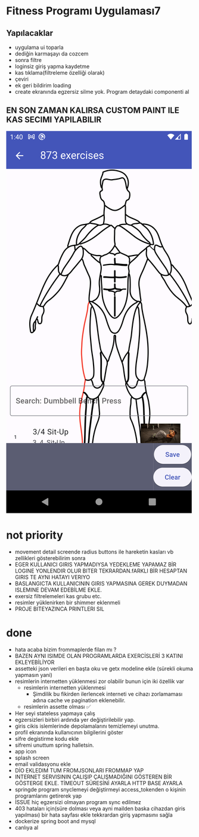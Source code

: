 # Fitness Programı Uygulaması7

## Yapılacaklar

- uygulama ui toparla
- dediğin karmaşayı da cozcem
- sonra filtre
- loginsiz giriş yapma kaydetme
- kas tıklama(filtreleme özelliği olarak)
- çeviri 
- ek geri bildirim loading
- create ekranında egzersiz silme yok. Program detaydaki componenti al
## EN SON ZAMAN KALIRSA CUSTOM PAINT ILE KAS SECIMI YAPILABILIR
  ![alt text](Screenshot_1715262054.png)

# not priority
- movement detail screende radius buttons ile hareketin kasları vb zellikleri gösterebilirim sonra
- EGER KULLANICI GIRIS YAPMADIYSA YEDEKLEME YAPAMAZ BİR LOGINE YONLENDIR OLUR BITER TEKRARDAN.fARKLI BİR HESAPTAN GIRIS TE AYNI HATAYI VERIYO
- BASLANGICTA KULLANICININ GIRIS YAPMASINA GEREK DUYMADAN ISLEMINE DEVAM EDEBİLME EKLE.
- exersiz filtrelemeleri kas grubu etc.
- resimler yüklenirken bir shimmer eklenmeli
- PROJE BITEYAZINCA PRINTLERI SIL
# done
- hata acaba bizim frommaplerde filan mı ? 
- BAZEN AYNI ISIMDE OLAN PROGRAMLARDA EXERCİSLERİ 3 KATINI EKLEYEBİLİYOR
- assetteki json verileri en başta oku ve getx modeline ekle (sürekli okuma yapmasın yani)
- resimlerin internetten yüklenmesi zor olabilir bunun için iki özellik var
  - resimlerin internetten yüklenmesi
    - Şimdilik bu fikirden ilerlencek interneti ve cihazı zorlamaması adına cache ve pagination eklenebilir. 
  - resimlerin assette olması ✅
- Her seyi stateless yapmaya çalış
- egzersizleri birbiri ardında yer değiştirilebilir yap.
- giris cikis islemlerinde depolamalarını temizlemeyi unutma.
- profil ekranında kullanıcının bilgilerini göster
- sifre degistirme kodu ekle
- sifremi unuttum spring halletsin.
- app icon
- splash screen
- email validasyonu ekle
- DİO EKLEDIM TUM FROMJSONLARI FROMMAP YAP
- INTERNET SERVISININ ÇALIŞIP ÇALIŞMADIĞINI GÖSTEREN BİR GÖSTERGE EKLE. TİMEOUT SÜRESİNİ AYARLA HTTP BASE AYARLA 
- springde program snyclemeyi değiştirmeyi access_tokenden o kişinin programlarını getirerek yap
- İSSUE hiç egzersizi olmayan program sync edilmez
- 403 hataları için(süre dolması veya ayni mailden baska cihazdan giris yapılması) bir hata sayfası ekle tekkrardan giriş yapmasınıı sağla
- dockerize spring boot and mysql
- canlıya al
